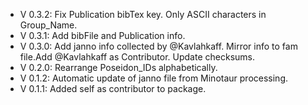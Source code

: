 - V 0.3.2: Fix Publication bibTex key. Only ASCII characters in Group_Name.
- V 0.3.1: Add bibFile and Publication info.
- V 0.3.0: Add janno info collected by @Kavlahkaff. Mirror info to fam file.Add @Kavlahkaff as Contributor. Update checksums.
- V 0.2.0: Rearrange Poseidon_IDs alphabetically.
- V 0.1.2: Automatic update of janno file from Minotaur processing.
- V 0.1.1: Added self as contributor to package.
